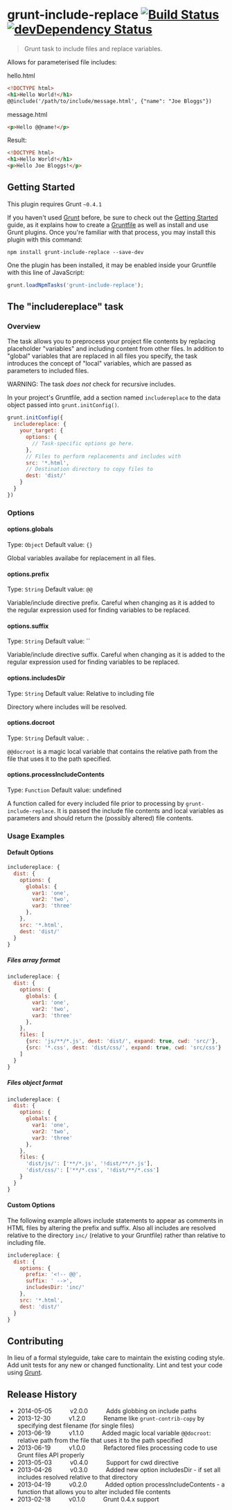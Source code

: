 # grunt-include-replace [![Build Status](https://travis-ci.org/alanshaw/grunt-include-replace.png)](https://travis-ci.org/alanshaw/grunt-include-replace) [![devDependency Status](https://david-dm.org/alanshaw/grunt-include-replace/dev-status.png?theme=shields.io)](https://david-dm.org/alanshaw/grunt-include-replace#info=devDependencies)

> Grunt task to include files and replace variables.

Allows for parameterised file includes:

hello.html

```html
<!DOCTYPE html>
<h1>Hello World!</h1>
@@include('/path/to/include/message.html', {"name": "Joe Bloggs"})
```

message.html

```html
<p>Hello @@name!</p>
```

Result:

```html
<!DOCTYPE html>
<h1>Hello World!</h1>
<p>Hello Joe Bloggs!</p>
```

## Getting Started

This plugin requires Grunt `~0.4.1`

If you haven't used [Grunt](http://gruntjs.com/) before, be sure to check out the [Getting Started](http://gruntjs.com/getting-started) guide, as it explains how to create a [Gruntfile](http://gruntjs.com/sample-gruntfile) as well as install and use Grunt plugins. Once you're familiar with that process, you may install this plugin with this command:

```shell
npm install grunt-include-replace --save-dev
```

One the plugin has been installed, it may be enabled inside your Gruntfile with this line of JavaScript:

```js
grunt.loadNpmTasks('grunt-include-replace');
```

## The "includereplace" task


### Overview

The task allows you to preprocess your project file contents by replacing placeholder "variables" and including content from other files. In addition to "global" variables that are replaced in all files you specify, the task introduces the concept of "local" variables, which are passed as parameters to included files.

WARNING: The task _does not_ check for recursive includes.

In your project's Gruntfile, add a section named `includereplace` to the data object passed into `grunt.initConfig()`.

```js
grunt.initConfig({
  includereplace: {
    your_target: {
      options: {
        // Task-specific options go here.
      },
      // Files to perform replacements and includes with
      src: '*.html',
      // Destination directory to copy files to
      dest: 'dist/'
    }
  }
})
```

### Options

#### options.globals
Type: `Object`
Default value: `{}`

Global variables availabe for replacement in all files.

#### options.prefix
Type: `String`
Default value: `@@`

Variable/include directive prefix. Careful when changing as it is added to the regular expression used for finding variables to be replaced.

#### options.suffix
Type: `String`
Default value: ``

Variable/include directive suffix. Careful when changing as it is added to the regular expression used for finding variables to be replaced.

#### options.includesDir
Type: `String`
Default value: Relative to including file

Directory where includes will be resolved.

#### options.docroot
Type: `String`
Default value: `.`

`@@docroot` is a magic local variable that contains the relative path from the file that uses it to the path specified.

#### options.processIncludeContents
Type: `Function`
Default value: undefined

A function called for every included file prior to processing by `grunt-include-replace`. It is passed the include file contents and local variables as parameters and should return the (possibly altered) file contents.

### Usage Examples

#### Default Options

```js
includereplace: {
  dist: {
    options: {
      globals: {
        var1: 'one',
        var2: 'two',
        var3: 'three'
      },
    },
    src: '*.html',
    dest: 'dist/'
  }
}
```

##### Files array format

```js
includereplace: {
  dist: {
    options: {
      globals: {
        var1: 'one',
        var2: 'two',
        var3: 'three'
      },
    },
    files: [
      {src: 'js/**/*.js', dest: 'dist/', expand: true, cwd: 'src/'},
      {src: '*.css', dest: 'dist/css/', expand: true, cwd: 'src/css'}
    ]
  }
}
```

##### Files object format

```js
includereplace: {
  dist: {
    options: {
      globals: {
        var1: 'one',
        var2: 'two',
        var3: 'three'
      },
    },
    files: {
      'dist/js/': ['**/*.js', '!dist/**/*.js'],
      'dist/css/': ['**/*.css', '!dist/**/*.css']
    }
  }
}
```

#### Custom Options

The following example allows include statements to appear as comments in HTML files by altering the prefix and suffix. Also all includes are resolved relative to the directory `inc/` (relative to your Gruntfile) rather than relative to including file.

```js
includereplace: {
  dist: {
    options: {
      prefix: '<!-- @@',
      suffix: ' -->',
      includesDir: 'inc/'
    },
    src: '*.html',
    dest: 'dist/'
  }
}
```

## Contributing

In lieu of a formal styleguide, take care to maintain the existing coding style. Add unit tests for any new or changed functionality. Lint and test your code using [Grunt](http://gruntjs.com/).

## Release History

 * 2014-05-05   v2.0.0   Adds globbing on include paths
 * 2013-12-30   v1.2.0   Rename like `grunt-contrib-copy` by specifying dest filename (for single files)
 * 2013-06-19   v1.1.0   Added magic local variable `@@docroot`: relative path from the file that uses it to the path specified
 * 2013-06-19   v1.0.0   Refactored files processing code to use Grunt files API properly
 * 2013-05-03   v0.4.0   Support for cwd directive
 * 2013-04-26   v0.3.0   Added new option includesDir - if set all includes resolved relative to that directory
 * 2013-04-19   v0.2.0   Added option processIncludeContents - a function that allows you to alter included file contents
 * 2013-02-18   v0.1.0   Grunt 0.4.x support
